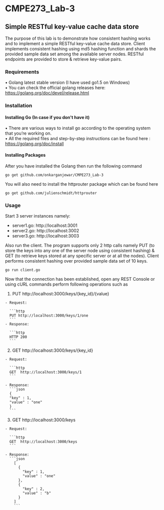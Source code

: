 # CMPE273_Lab-3

## Simple RESTful key-value cache data store

The purpose of this lab is to demonstrate how consistent hashing works and to implement a simple RESTful key-value cache data store. Client implements consistent hashing using md5 hashing function and shards the provided sample data set among the available server nodes. RESTful endpoints are provided to store & retrieve key-value pairs.

### Requirements  
•	Golang latest stable version (I have used go1.5 on Windows)   
•	You can check the official golang releases here: https://golang.org/doc/devel/release.html  

### Installation

#### Installing Go (In case if you don't have it)
•	There are various ways to install go according to the operating system that you’re working on.   
•	All the required files and step-by-step instructions can be found here : https://golang.org/doc/install    

#### Installing Packages
After you have installed the Golang then run the following command      
```
go get github.com/onkarganjewar/CMPE273_Lab-3
```

You will also need to install the httprouter package which can be found here  
```
go get github.com/julienschmidt/httprouter
```

### Usage

Start 3 server instances namely:
* server1.go: http://localhost:3001
* server2.go: http://localhost:3002
* server3.go: http://localhost:3003

Also run the client. The program supports only 2 http calls namely PUT (to store the keys into any one of the server node using consistent hashing) & GET (to retrieve keys stored at any specific server or at all the nodes). Client performs consistent hashing over provided sample data set of 10 keys.

```
go run client.go
```

Now that the connection has been established, open any REST Console or using cURL commands perform following operations such as

  1. PUT http://localhost:3000/keys/{key_id}/{value}

    - Request:
  
      ```http
      PUT http://localhost:3000/keys/1/one
      ```
    - Response: 
  
      ```http
      HTTP 200
      ```
  2. GET http://localhost:3000/keys/{key_id} 

    - Request:
    
      ```http
      GET  http://localhost:3000/keys/1
      ```
    
    - Response:
      ```json
      {
      "key" : 1,
      "value" : "one"
      }
      ```
  3. GET http://localhost:3000/keys

    - Request:

      ```http
      GET  http://localhost:3000/keys
      ```
    
    - Response:
      ```json
        [
          {
            "key" : 1,
            "value" : "one"
          },
          {
            "key" : 2,
            "value" : "b"
          }
        ]
        ```

